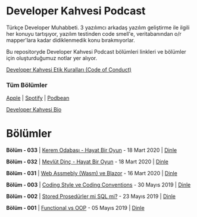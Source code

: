 # Developer Kahvesi Podcast
Türkçe Developer Muhabbeti. 3 yazılımcı arkadaş yazılım geliştirme ile ilgili her konuyu tartışıyor, yazılım testinden code smell'e, veritabanından o/r mapper'lara kadar didiklenmedik konu bırakmıyorlar.

Bu repositoryde Developer Kahvesi Podcast bölümleri linkleri ve bölümler için oluşturduğumuz notlar yer alıyor.



[Developer Kahvesi Etik Kuralları (Code of Conduct)](/docs/CodeOfConduct.md)

### Tüm Bölümler
[Apple](https://podcasts.apple.com/us/podcast/developer-kahvesi/id1463881341) |
[Spotify](https://open.spotify.com/show/71c5N5lrYCCJpSFEBunbAu) |
[Podbean](https://munmis.podbean.com/)

[Developer Kahvesi Bio](https://developerkahvesi.github.io/bio/)


# Bölümler

**Bölüm - 033** | [Kerem Odabaşı - Hayat Bir Oyun](/episodes/ep033.md) - 18 Mart 2020 | [Dinle](https://bit.ly/2R3w4o3)

**Bölüm - 032** | [Mevlüt Dinç - Hayat Bir Oyun](/episodes/ep032.md) - 18 Mart 2020 | [Dinle](https://bit.ly/2WnrlB3)

**Bölüm - 031** | [Web Assmebly (Wasm) ve Blazor](/episodes/ep031.md) - 16 Mart 2020 | [Dinle](https://munmis.podbean.com/e/webassembly-wasm-ve-blazor/)

**Bölüm - 003** | [Coding Style ve Coding Conventions](/episodes/ep003.md) - 30 Mayıs 2019 | [Dinle](https://podcasts.apple.com/us/podcast/code-style/id1463881341?i=1000440100226)

**Bölüm - 002** | [Stored Prosedürler mi SQL mi?](/episodes/ep002.md) - 23 Mayıs 2019 | [Dinle](https://podcasts.apple.com/us/podcast/sp-mi-sql-mi/id1463881341?i=1000439172100)

**Bölüm - 001** | [Functional vs OOP](/episodes/ep001.md) - 05 Mayıs 2019 | [Dinle](https://podcasts.apple.com/us/podcast/functional-vs-oop/id1463881341?i=1000438195285)
